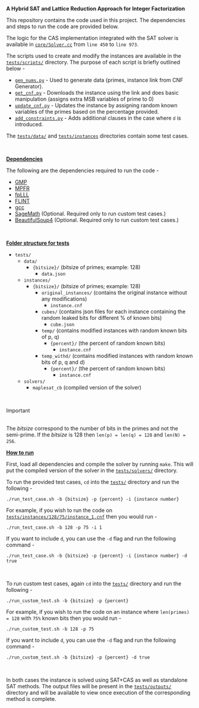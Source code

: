 **A Hybrid SAT and Lattice Reduction Approach for Integer Factorization**

This repository contains the code used in this project. The dependencies and steps to run the code are provided below.

The logic for the CAS implementation integrated with the SAT solver is available in [`core/Solver.cc`](core/Solver.cc) from `line 450` to `line 973`.

The scripts used to create and modify the instances are available in the [`tests/scripts/`](tests/scripts/) directory. The purpose of each script is briefly outlined below -
* [`gen_nums.py`](tests/scripts/gen_nums.py) - Used to generate data (primes, instance link from CNF Generator).
* [`get_cnf.py`](tests/scripts/get_cnf.py) - Downloads the instance using the link and does basic manipulation (assigns extra MSB variables of prime to 0)
* [`update_cnf.py`](tests/scripts/update_cnf.py) - Updates the instance by assigning random known variables of the primes based on the percentage provided.
* [`add_constraints.py`](tests/scripts/add_constraints.py) - Adds additional clauses in the case where `d` is introduced.

The [`tests/data/`](tests/data/) and [`tests/instances`](tests/instances/) directories contain some test cases.

<br>

__<u>Dependencies</u>__

The following are the dependencies required to run the code -
* [GMP](https://gmplib.org/)
* [MPFR](https://www.mpfr.org/)
* [fpLLL](https://github.com/fplll/fplll)
* [FLINT](https://flintlib.org/)
* [gcc](https://gcc.gnu.org/)
* [SageMath](https://www.sagemath.org/) (Optional. Required only to run custom test cases.)
* [BeautifulSoup4](https://pypi.org/project/beautifulsoup4/) (Optional. Required only to run custom test cases.)

<br>

__<u>Folder structure for tests</u>__

- `tests/`
    - `data/`
        - `{bitsize}/` (bitsize of primes; example: 128)
            - `data.json`
    - `instances/`
        - `{bitsize}/` (bitsize of primes; example: 128)
            - `original_instances/` (contains the original instance without any modifications)
                - `instance.cnf`
            - `cubes/` (contains json files for each instance containing the random leaked bits for different % of known bits)
                - `cube.json`
            - `temp/` (contains modified instances with random known bits of p, q)
                - `{percent}/` (the percent of random known bits)
                    - `instance.cnf`
            - `temp_withd/` (contains modified instances with random known bits of p, q and d)
                - `{percent}/` (the percent of random known bits)
                    - `instance.cnf`
    - `solvers/`
        - `maplesat_cb` (compiled version of the solver)

<br>

> [!IMPORTANT]
> <br>The _bitsize_ correspond to the number of bits in the primes and not the semi-prime. If the _bitsize_ is 128 then `len(p) = len(q) = 128` and `len(N) = 256`.

__<u>How to run</u>__

First, load all dependencies and compile the solver by running `make`.  This will put the compiled version of the solver in the [`tests/solvers/`](tests/solvers/) directory.

To run the provided test cases, `cd` into the [`tests/`](tests/) directory and run the following -
```
./run_test_case.sh -b {bitsize} -p {percent} -i {instance number}
```
For example, if you wish to run the code on [`tests/instances/128/75/instance_1.cnf`](tests/instances/128/75/instance_1.cnf) then you would run -
```
./run_test_case.sh -b 128 -p 75 -i 1
```
If you want to include `d`, you can use the `-d` flag and run the following command -
```
./run_test_case.sh -b {bitsize} -p {percent} -i {instance number} -d true
```

<br>

To run custom test cases, again `cd` into the [`tests/`](tests/) directory and run the following -
```
./run_custom_test.sh -b {bitsize} -p {percent}
```
For example, if you wish to run the code on an instance where `len(primes) = 128` with `75%` known bits then you would run -
```
./run_custom_test.sh -b 128 -p 75
```
If you want to include `d`, you can use the `-d` flag and run the following command -
```
./run_custom_test.sh -b {bitsize} -p {percent} -d true
```

<br>

In both cases the instance is solved using SAT+CAS as well as standalone SAT methods. The output files will be present in the [`tests/outputs/`](tests/outputs/) directory and will be available to view once execution of the corresponding method is complete.
